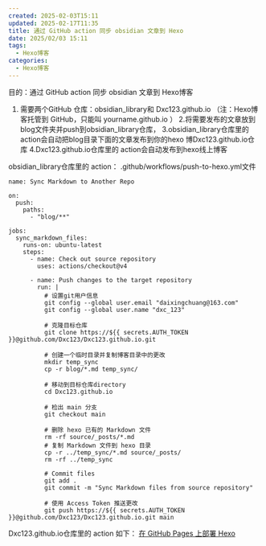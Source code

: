 ```yaml
---
created: 2025-02-03T15:11
updated: 2025-02-17T11:35
title: 通过 GitHub action 同步 obsidian 文章到 Hexo
date: 2025/02/03 15:11
tags:
  - Hexo博客
categories:
  - Hexo博客
---
```

目的：通过 GitHub action 同步 obsidian 文章到 Hexo博客

1. 需要两个GitHub 仓库：obsidian_library和 Dxc123.github.io （注：Hexo博客托管到 GitHub，只能叫 yourname.github.io ）
2.将需要发布的文章放到blog文件夹并push到obsidian_library仓库，
3.obsidian_library仓库里的 action会自动把blog目录下面的文章发布到你的hexo 博Dxc123.github.io仓库 
4.Dxc123.github.io仓库里的  action会自动发布到hexo线上博客

obsidian_library仓库里的 action：
.github/workflows/push-to-hexo.yml文件
```
name: Sync Markdown to Another Repo

on:
  push:
    paths:
      - "blog/**"

jobs:
  sync_markdown_files:
    runs-on: ubuntu-latest
    steps:
      - name: Check out source repository
        uses: actions/checkout@v4

      - name: Push changes to the target repository
        run: |
          # 设置git用户信息
          git config --global user.email "daixingchuang@163.com"
          git config --global user.name "dxc_123"

          # 克隆目标仓库
          git clone https://${{ secrets.AUTH_TOKEN }}@github.com/Dxc123/Dxc123.github.io.git

          # 创建一个临时目录并复制博客目录中的更改
          mkdir temp_sync
          cp -r blog/*.md temp_sync/

          # 移动到目标仓库directory
          cd Dxc123.github.io

          # 检出 main 分支
          git checkout main

          # 删除 hexo 已有的 Markdown 文件
          rm -rf source/_posts/*.md
          # 复制 Markdown 文件到 hexo 目录
          cp -r ../temp_sync/*.md source/_posts/
          rm -rf ../temp_sync
          
          # Commit files
          git add .
          git commit -m "Sync Markdown files from source repository"

          # 使用 Access Token 推送更改
          git push https://${{ secrets.AUTH_TOKEN }}@github.com/Dxc123/Dxc123.github.io.git main
```


Dxc123.github.io仓库里的  action 如下：
[在 GitHub Pages 上部署 Hexo](https://hexo.io/zh-cn/docs/github-pages.html)